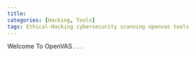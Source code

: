 ```yaml
---
title: 
categories: [Hacking, Tools]
tags: Ethical-Hacking cybersecurity scanning openvas tools
---
```


Welcome To OpenVAS
.
.
.
